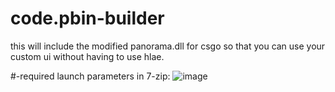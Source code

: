 # code.pbin-builder
this will include the modified panorama.dll for csgo so that you can use your custom ui without having to use hlae.



#-required launch parameters in 7-zip:
![image](https://github.com/user-attachments/assets/e0147280-5c8b-4e58-877c-1e53ceaac6d0)

